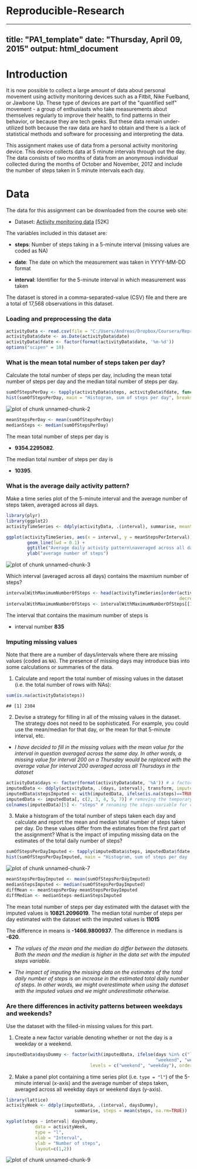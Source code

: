 # Reproducible-Research

---
title: "PA1_template"
date: "Thursday, April 09, 2015"
output: html_document
---

# Introduction

It is now possible to collect a large amount of data about personal movement using activity monitoring devices such as a Fitbit, Nike Fuelband, or Jawbone Up. These type of devices are part of the "quantified self" movement - a group of enthusiasts who take measurements about themselves regularly to improve their health, to find patterns in their behavior, or because they are tech geeks. But these data remain under-utilized both because the raw data are hard to obtain and there is a lack of statistical methods and software for processing and interpreting the data.

This assignment makes use of data from a personal activity monitoring device. This device collects data at 5 minute intervals through out the day. The data consists of two months of data from an anonymous individual collected during the months of October and November, 2012 and include the number of steps taken in 5 minute intervals each day.

# Data

The data for this assignment can be downloaded from the course web site:

* Dataset: [Activity monitoring data](https://d396qusza40orc.cloudfront.net/repdata%2Fdata%2Factivity.zip) [52K]

The variables included in this dataset are:

* __steps__: Number of steps taking in a 5-minute interval (missing values are coded as NA)

* __date__: The date on which the measurement was taken in YYYY-MM-DD format

* __interval__: Identifier for the 5-minute interval in which measurement was taken

The dataset is stored in a comma-separated-value (CSV) file and there are a total of 17,568 observations in this dataset.

### Loading and preprocessing the data


```r
activityData <- read.csv(file = "C:/Users/Andreas/Dropbox/Coursera/Reproducible research/activity.csv")
activityData$date <- as.Date(activityData$date)
activityData$fdate <- factor(format(activityData$date, '%m-%d'))
options("scipen" = 10)
```

### What is the mean total number of steps taken per day?

Calculate the total number of steps per day, including the mean total number of steps per day and the median total number of steps per day. 


```r
sumOfStepsPerDay <- tapply(activityData$steps, activityData$fdate, function(x) sum(x, na.rm=TRUE)) 
hist(sumOfStepsPerDay, main = "Histogram, sum of steps per day", breaks=15)
```

![plot of chunk unnamed-chunk-2](figure/unnamed-chunk-2-1.png) 

```r
meanStepsPerDay <- mean(sumOfStepsPerDay)
medianSteps <- median(sumOfStepsPerDay)
```

The mean total number of steps per day is 

* __9354.2295082__.

The median total number of steps per day is 

* __10395__.

### What is the average daily activity pattern?

Make a time series plot of the 5-minute interval and the average number of steps taken, averaged across all days. 


```r
library(plyr)
library(ggplot2)
activityTimeSeries <- ddply(activityData, .(interval), summarise, meanStepsPerInterval = (mean(steps, na.rm=TRUE)))

ggplot(activityTimeSeries, aes(x = interval, y = meanStepsPerInterval)) +
        geom_line(lwd = 0.1) +
        ggtitle("Average daily activity pattern\naveraged across all days") +
        ylab("average number of steps")
```

![plot of chunk unnamed-chunk-3](figure/unnamed-chunk-3-1.png) 

Which interval (averaged across all days) contains the maxmium number of steps?


```r
intervalWithMaximumNumberOfSteps <- head(activityTimeSeries[order(activityTimeSeries$meanStepsPerInterval, 
                                                                  decreasing=TRUE),],1)
intervalWithMaximumNumberOfSteps <- intervalWithMaximumNumberOfSteps[[1]]
```

The interval that contains the maximum number of steps is

* interval number __835__

### Imputing missing values

Note that there are a number of days/intervals where there are missing values (coded as `NA`). The presence of missing days may introduce bias into some calculations or summaries of the data. 

1. Calculate and report the total number of missing values in the dataset (i.e. the total number of rows with NAs): 


```r
sum(is.na(activityData$steps))
```

```
## [1] 2304
```

2. Devise a strategy for filling in all of the missing values in the dataset. The strategy does not need to be sophisticated. For example, you could use the mean/median for that day, or the mean for that 5-minute interval, etc.

* _I have decided to fill in the missing values with the mean value for the interval in question averaged across the same day. In other words, a missing value for interval 200 on a Thursday would be replaced with the average value for interval 200 averaged across all Thursdays in the dataset_ 


```r
activityData$days <- factor(format(activityData$date, '%A')) # a factor variable denoting the full name of the day
imputedData <- ddply(activityData, .(days, interval), transform, imputedSteps = mean(steps, na.rm=TRUE))
imputedData$stepsImputed <- with(imputedData, ifelse(is.na(steps)==TRUE, imputedSteps, steps))
imputedData <- imputedData[, c(2, 3, 4, 5, 7)] # removing the temporary variables
colnames(imputedData)[5] <- "steps" # renaming the steps-variable for convenience
```

3. Make a histogram of the total number of steps taken each day and calculate and report the mean and median total number of steps taken per day. Do these values differ from the estimates from the first part of the assignment? What is the impact of imputing missing data on the estimates of the total daily number of steps?


```r
sumOfStepsPerDayImputed <- tapply(imputedData$steps, imputedData$fdate, function(x) sum(x, na.rm=TRUE)) 
hist(sumOfStepsPerDayImputed, main = "Histogram, sum of steps per day (imputed values)", breaks=15)
```

![plot of chunk unnamed-chunk-7](figure/unnamed-chunk-7-1.png) 

```r
meanStepsPerDayImputed <- mean(sumOfStepsPerDayImputed)
medianStepsImputed <- median(sumOfStepsPerDayImputed)
diffMean <- meanStepsPerDay-meanStepsPerDayImputed
diffMedian <- medianSteps-medianStepsImputed
```

The mean total number of steps per day estimated with the dataset with the imputed values is __10821.2096019__.
The median total number of steps per day estimated with the dataset with the imputed values is __11015__

The difference in means is __-1466.9800937__. 
The difference in medians is __-620__. 

* _The values of the mean and the median do differ between the datasets. Both the mean and the median is higher in the data set with the imputed steps variable._

* _The impact of imputing the missing data on the estimates of the total daily number of steps is an increase in the estimated total daily number of steps. In other words, we might overestimate when using the dataset with the imputed values and we might underestimate otherwise._

### Are there differences in activity patterns between weekdays and weekends?

Use the dataset with the filled-in missing values for this part.

1. Create a new factor variable denoting whether or not the day is a weekday or a weekend.

```r
imputedData$daysDummy <- factor(with(imputedData, ifelse(days %in% c("l�rdag", "s�ndag"), 
                                                         "weekend", "weekday")), 
                                levels = c("weekend", "weekday"), ordered=TRUE) 
```

2. Make a panel plot containing a time series plot (i.e. `type = "l"`) of the 5-minute interval (x-axis) and the average number of steps taken, averaged across all weekday days or weekend days (y-axis). 




```r
library(lattice)
activityWeek <- ddply(imputedData, .(interval, daysDummy), 
                          summarise, steps = mean(steps, na.rm=TRUE))

xyplot(steps ~ interval| daysDummy, 
           data = activityWeek,
           type = "l",
           xlab = "Interval",
           ylab = "Number of steps",
           layout=c(1,2))
```

![plot of chunk unnamed-chunk-9](figure/unnamed-chunk-9-1.png) 

